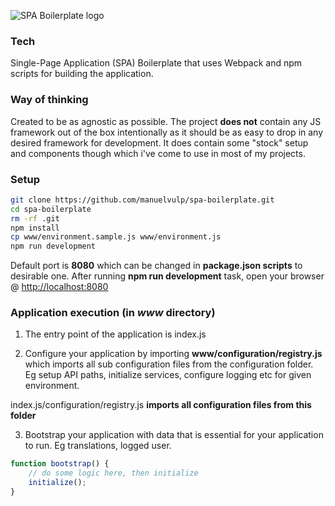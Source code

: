 ![SPA Boilerplate logo](https://raw.githubusercontent.com/manuelvulp/spa-boilerplate/master/www/assets/images/spa-bp.jpg)

### Tech

Single-Page Application (SPA) Boilerplate that uses Webpack and npm scripts for building the application.

### Way of thinking

Created to be as agnostic as possible. The project **does not** contain any JS framework out of the box intentionally as it should be as easy to drop in any desired framework for development. It does contain some "stock" setup and components though which i've come to use in most of my projects.

### Setup

```sh
git clone https://github.com/manuelvulp/spa-boilerplate.git
cd spa-boilerplate
rm -rf .git
npm install
cp www/environment.sample.js www/environment.js
npm run development
```

Default port is **8080** which can be changed in **package.json scripts** to desirable one. After running **npm run development** task, open your browser @ [http://localhost:8080]

### Application execution (in *www* directory)

1. The entry point of the application is index.js

2. Configure your application by importing **www/configuration/registry.js** which imports all sub configuration files from the configuration folder. Eg setup API paths, initialize services, configure logging etc for given environment.

index.js/configuration/registry.js **imports all configuration files from this folder**
          

3. Bootstrap your application with data that is essential for your application to run. Eg translations, logged user.
```javascript
function bootstrap() {
    // do some logic here, then initialize
    initialize();
}
```

[http://localhost:8080]: http://localhost:8080